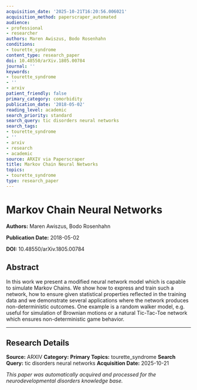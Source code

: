 ```yaml
---
acquisition_date: '2025-10-21T16:20:56.006021'
acquisition_method: paperscraper_automated
audience:
- professional
- researcher
authors: Maren Awiszus, Bodo Rosenhahn
conditions:
- tourette_syndrome
content_type: research_paper
doi: 10.48550/arXiv.1805.00784
journal: ''
keywords:
- tourette_syndrome
- ''
- arxiv
patient_friendly: false
primary_category: comorbidity
publication_date: '2018-05-02'
reading_level: academic
search_priority: standard
search_query: tic disorders neural networks
search_tags:
- tourette_syndrome
- ''
- arxiv
- research
- academic
source: ARXIV via Paperscraper
title: Markov Chain Neural Networks
topics:
- tourette_syndrome
type: research_paper
---
```


# Markov Chain Neural Networks

**Authors:** Maren Awiszus, Bodo Rosenhahn

**Publication Date:** 2018-05-02

**DOI:** 10.48550/arXiv.1805.00784

## Abstract

In this work we present a modified neural network model which is capable to simulate Markov Chains. We show how to express and train such a network, how to ensure given statistical properties reflected in the training data and we demonstrate several applications where the network produces non-deterministic outcomes. One example is a random walker model, e.g. useful for simulation of Brownian motions or a natural Tic-Tac-Toe network which ensures non-deterministic game behavior.

---

## Research Details

**Source:** ARXIV
**Category:** 
**Primary Topics:** tourette_syndrome
**Search Query:** tic disorders neural networks
**Acquisition Date:** 2025-10-21

*This paper was automatically acquired and processed for the neurodevelopmental disorders knowledge base.*
